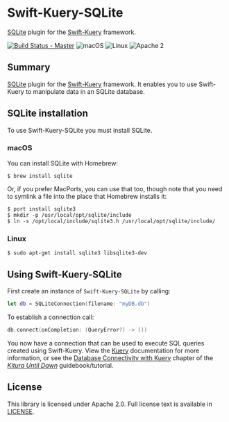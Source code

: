 # Swift-Kuery-SQLite

[SQLite](https://sqlite.org/) plugin for the [Swift-Kuery](https://github.com/IBM-Swift/Swift-Kuery) framework.

[![Build Status - Master](https://travis-ci.org/IBM-Swift/Kitura.svg?branch=master)](https://travis-ci.org/IBM-Swift/Swift-Kuery-SQLite)
![macOS](https://img.shields.io/badge/os-macOS-green.svg?style=flat)
![Linux](https://img.shields.io/badge/os-linux-green.svg?style=flat)
![Apache 2](https://img.shields.io/badge/license-Apache2-blue.svg?style=flat)

## Summary
[SQLite](https://sqlite.org/) plugin for the [Swift-Kuery](https://github.com/IBM-Swift/Swift-Kuery) framework. It enables you to use Swift-Kuery to manipulate data in an SQLite database.

## SQLite installation

To use Swift-Kuery-SQLite you must install SQLite.

### macOS

You can install SQLite with Homebrew:

```
$ brew install sqlite
```

Or, if you prefer MacPorts, you can use that too, though note that you need to symlink a file into the place that Homebrew installs it:

```
$ port install sqlite3
$ mkdir -p /usr/local/opt/sqlite/include
$ ln -s /opt/local/include/sqlite3.h /usr/local/opt/sqlite/include/
```

### Linux
```
$ sudo apt-get install sqlite3 libsqlite3-dev
```

## Using Swift-Kuery-SQLite

First create an instance of `Swift-Kuery-SQLite` by calling:

```swift
let db = SQLiteConnection(filename: "myDB.db")
```

To establish a connection call:

```swift
db.connect(onCompletion: (QueryError?) -> ())
```

You now have a connection that can be used to execute SQL queries created using Swift-Kuery. View the [Kuery](https://github.com/IBM-Swift/Swift-Kuery) documentation for more information, or see the [Database Connectivity with Kuery](https://nocturnalsolutions.gitbooks.io/kitura-book/content/5-kuery.html) chapter of the *[Kitura Until Dawn](https://www.gitbook.com/book/nocturnalsolutions/kitura-book)* guidebook/tutorial.

## License
This library is licensed under Apache 2.0. Full license text is available in [LICENSE](LICENSE.txt).
